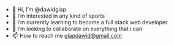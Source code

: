 - 👋 Hi, I’m @dawidglap
- 👀 I’m interested in any kind of sports
- 🌱 I’m currently learning to become a full stack web developer
- 💞️ I’m looking to collaborate on everything that i can
- 📫 How to reach me glapdawid@gmail.com

<!---
dawidglap/dawidglap is a ✨ special ✨ repository because its `README.md` (this file) appears on your GitHub profile.
You can click the Preview link to take a look at your changes.
--->
